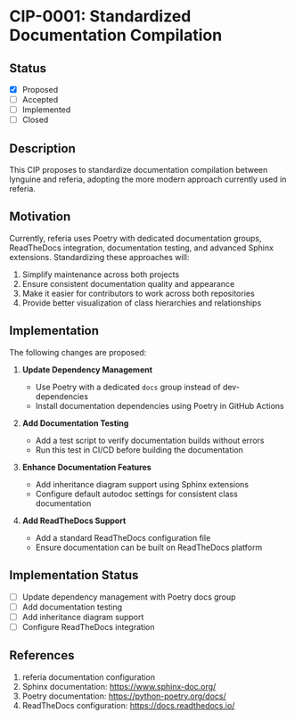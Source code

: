 # CIP-0001: Standardized Documentation Compilation

## Status

- [x] Proposed
- [ ] Accepted
- [ ] Implemented
- [ ] Closed

## Description

This CIP proposes to standardize documentation compilation between lynguine and referia, adopting the more modern approach currently used in referia.

## Motivation

Currently, referia uses Poetry with dedicated documentation groups, ReadTheDocs integration, documentation testing, and advanced Sphinx extensions. Standardizing these approaches will:

1. Simplify maintenance across both projects
2. Ensure consistent documentation quality and appearance
3. Make it easier for contributors to work across both repositories
4. Provide better visualization of class hierarchies and relationships

## Implementation

The following changes are proposed:

1. **Update Dependency Management**
   - Use Poetry with a dedicated `docs` group instead of dev-dependencies
   - Install documentation dependencies using Poetry in GitHub Actions

2. **Add Documentation Testing**
   - Add a test script to verify documentation builds without errors
   - Run this test in CI/CD before building the documentation

3. **Enhance Documentation Features**
   - Add inheritance diagram support using Sphinx extensions
   - Configure default autodoc settings for consistent class documentation

4. **Add ReadTheDocs Support**
   - Add a standard ReadTheDocs configuration file
   - Ensure documentation can be built on ReadTheDocs platform

## Implementation Status
- [ ] Update dependency management with Poetry docs group
- [ ] Add documentation testing
- [ ] Add inheritance diagram support
- [ ] Configure ReadTheDocs integration

## References

1. referia documentation configuration
2. Sphinx documentation: https://www.sphinx-doc.org/
3. Poetry documentation: https://python-poetry.org/docs/
4. ReadTheDocs configuration: https://docs.readthedocs.io/
